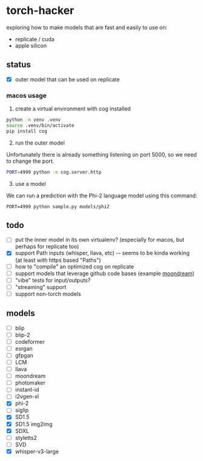 # torch-hacker

exploring how to make models that are fast and easily to use on:

- replicate / cuda
- apple silicon

## status

- [x] outer model that can be used on replicate

### macos usage

1. create a virtual environment with cog installed

```bash
python -m venv .venv
source .venv/bin/activate
pip install cog
```

2. run the outer model

Unfortunately there is already something listening on port 5000, so we need to change the port.

```bash
PORT=4999 python -m cog.server.http
```

3. use a model

We can run a prediction with the Phi-2 language model using this command:

```
PORT=4999 python sample.py models/phi2
```


## todo

- [ ] put the inner model in its own virtualenv? (especially for macos, but perhaps for replicate too)
- [x] support Path inputs (whisper, llava, etc) -- seems to be kinda working (at least with https based "Paths")
- [ ] how to "compile" an optimized cog on replicate
- [ ] support models that leverage github code bases (example [moondream](https://github.com/vikhyat/moondream))
- [ ] "vibe" tests for input/outputs?
- [ ] "streaming" support
- [ ] support non-torch models

## models

- [ ] blip
- [ ] blip-2
- [ ] codeformer
- [ ] esrgan
- [ ] gfpgan
- [ ] LCM
- [ ] llava
- [ ] moondream
- [ ] photomaker
- [ ] instant-id
- [ ] i2vgen-xl
- [x] phi-2
- [ ] siglip
- [x] SD1.5
- [x] SD1.5 img2img
- [x] SDXL
- [ ] styletts2
- [ ] SVD
- [x] whisper-v3-large